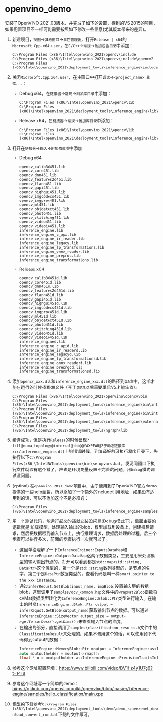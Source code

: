 # openvino_demo
安装了OpenVINO 2021.03版本，并完成了如下的设置，得到的VS 2015的项目，如果配置项目不一样可能需要按照如下修改一些信息(尤其版本带来的差异)。
1. 新建项目，`视图`->`其他窗口`->`属性管理器`，打开`Release | x64`的`Microsoft.Cpp.x64.user`，在`C/C++`->`常规`->`附加包含目录`中添加：
   ~~~
   C:\Program Files (x86)\Intel\openvino_2021\opencv\include
   C:\Program Files (x86)\Intel\openvino_2021\opencv\include\opencv2
   C:\Program Files (x86)\Intel\openvino_2021\deployment_tools\inference_engine\include
   ~~~
2. 关闭`Microsoft.Cpp.x64.user`，在主窗口中打开`调试`->`<project_name> 属性...`：
    - Debug x64，在`链接器`->`常规`->`附加库目录`中添加：
      ~~~
      C:\Program Files (x86)\Intel\openvino_2021\opencv\lib
      C:\Program Files (x86)\Intel\openvino_2021\deployment_tools\inference_engine\lib\intel64\Debug
      ~~~
    - Release x64，在`链接器`->`常规`->`附加库目录`中添加：
      ~~~
      C:\Program Files (x86)\Intel\openvino_2021\opencv\lib
      C:\Program Files (x86)\Intel\openvino_2021\deployment_tools\inference_engine\lib\intel64\Release
      ~~~
3. 打开在`链接器`->`输入`->`附加依赖项`中添加
    - Debug x64
      ~~~
      opencv_calib3d451.lib
      opencv_core451.lib
      opencv_dnn451.lib
      opencv_features2d451.lib
      opencv_flann451.lib
      opencv_gapi451.lib
      opencv_highgui451.lib
      opencv_imgcodecs451.lib
      opencv_imgproc451.lib
      opencv_ml451.lib
      opencv_objdetect451.lib
      opencv_photo451.lib
      opencv_stitching451.lib
      opencv_video451.lib
      opencv_videoio451.lib
      inference_engine.lib
      inference_engine_c_api.lib
      inference_engine_ir_reader.lib
      inference_engine_legacy.lib
      inference_engine_lp_transformations.lib
      inference_engine_onnx_reader.lib
      inference_engine_preproc.lib
      inference_engine_transformations.lib
      ~~~
    - Release x64
      ~~~
      opencv_calib3d451d.lib
      opencv_core451d.lib
      opencv_dnn451d.lib
      opencv_features2d451d.lib
      opencv_flann451d.lib
      opencv_gapi451d.lib
      opencv_highgui451d.lib
      opencv_imgcodecs451d.lib
      opencv_imgproc451d.lib
      opencv_ml451d.lib
      opencv_objdetect451d.lib
      opencv_photo451d.lib
      opencv_stitching451d.lib
      opencv_video451d.lib
      opencv_videoio451d.lib
      inference_engined.lib
      inference_engine_c_apid.lib
      inference_engine_ir_readerd.lib
      inference_engine_legacyd.lib
      inference_engine_lp_transformationsd.lib
      inference_engine_onnx_readerd.lib
      inference_engine_preprocd.lib
      inference_engine_transformationsd.lib
      ~~~

4. 添加`opencv_xxx.dll`和`inference_engine_xxx.dll`的路径到path中，这样才能在运行的时候找到dll文件（写了path以后需要重启VS才能生效）。
   ~~~
   C:\Program Files (x86)\Intel\openvino_2021\openvino\opencv\bin
   C:\Program Files (x86)\Intel\openvino_2021\deployment_tools\inference_engine\bin\intel64\Release
   C:\Program Files (x86)\Intel\openvino_2021\deployment_tools\inference_engine\bin\intel64\Debug
   C:\Program Files (x86)\Intel\openvino_2021\deployment_tools\inference_engine\external\tbb\bin
   C:\Program Files (x86)\Intel\openvino_2021\deployment_tools\ngraph\lib
   ~~~

5. 编译成功，但是执行`Release`的时候出现`?fill@numa_topology@internal@tbb@@YAXPEAH@Z于动态链接库xxx/inference_engine.dll`上的错误时候，到编译好的可执行程序目录下，先执行以下`C:\Program Files(x86)\IntelSWTools\openvino\bin\setupvars.bat`，发现同窗口下执行文件就没有这个错了，应该是环境变量设置不完善的问题。用`Debug`模式调试没问题。
6. (optinal) 在`openvino_2021_demo`项目中，由于使用到了OpenVINO官方demo提供的一些help函数，所以添加了一个额外的include引用地址，如果没有适用到的话，可以不添加这个不是必须的：
   ~~~
   C:\Program Files (x86)\Intel\openvino_2021\deployment_tools\inference_engine\samples\cpp\common
   ~~~

7. 用一个测试代码，能运行起来的话就安装没问题(Debug模式下)，里面主要的逻辑就是:加载模型，处理输入输出的blob，模型加载到设备上，创建推理请求，然后把数据喂到输入节点上，执行推理请求，数据后处理的过程。后三个步骤可以执行多次，前面的步骤执行一次就可以了。
    - 这里单独理解了一下`InferenceEngine::InputsDataMap`和`InferenceEngine::OutputsDataMap`这两个数据类型，主要是用来处理模型的输入输出节点的，打开可以看到都是`std::map<std::string, DataPtr>`这个类型的，第一个是`std::string`数列类型的，是节点的名字，第二个是`DataPtr`数据类型的，查看代码是叫一种`smart pointer to the xxx instance`。
    - 通过`inferRequst.SetBlob(input_name, imgBlob)`设置输入层的数据blob，这里调用了`samples/ocv_common.hpp`文件中的`wrapMat2Blob`函数将cvMat数据类型转化为`InferenceEngine::Blob::Ptr`类型进行输入。在输出的时候`InferenceEngine::Blob::Ptr output = inferRequst.GetBlob(output_name)`获取输出节点的数据。可以通过`InferenceEngine::SizeVector output_size = output->getTensorDesc().getDims();`来查看输入节点的维度。
    - 在输出的部分，直接调用了`samples\classification_results.h`文件中的`ClassificationResult`来处理的。如果不调用这个的话，可以使用如下代码得到output的数据：
      ~~~cpp
      InferenceEngine::MemoryBlob::Ptr moutput = InferenceEngine::as<InferenceEngine::MemoryBlob>(output);
      auto moutputholder = moutput->rmap();
      float * o = moutputholder.as<InferenceEngine::PrecisionTrait<InferenceEngine::Precision::FP32>::value_type *>();
      ~~~

8. 参考这个网址配置环境：https://www.bilibili.com/video/BV1Hz4y1U7g6?t=1418
9.  参考这个网址写一个简单的demo：https://github.com/openvinotoolkit/openvino/blob/master/inference-engine/samples/hello_classification/main.cpp
10. 模型的下载参考`C:\Program Files (x86)\Intel\openvino_2021\deployment_tools\demo\demo_squeezenet_download_convert_run.bat`下载的文件即可。
